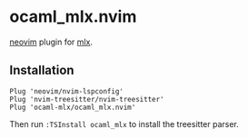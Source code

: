 # ocaml_mlx.nvim

[neovim][] plugin for [mlx][].

## Installation

```vim
Plug 'neovim/nvim-lspconfig'
Plug 'nvim-treesitter/nvim-treesitter'
Plug 'ocaml-mlx/ocaml_mlx.nvim'
```

Then run `:TSInstall ocaml_mlx` to install the treesitter parser.

[neovim]: https://neovim.io/
[mlx]: https://github.com/ocaml-mlx/mlx
